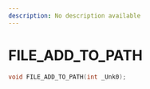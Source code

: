 ```yaml
---
description: No description available 
---
```


# FILE_ADD_TO_PATH

```cpp
void FILE_ADD_TO_PATH(int _Unk0);
```